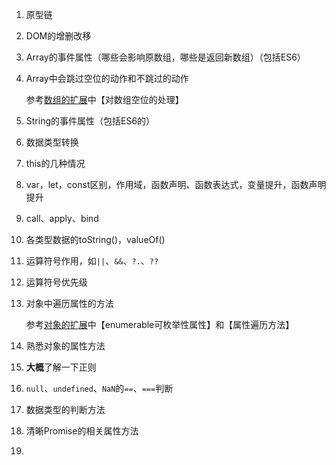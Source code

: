 1. 原型链

2. DOM的增删改移

3. Array的事件属性（哪些会影响原数组，哪些是返回新数组）（包括ES6）

4. Array中会跳过空位的动作和不跳过的动作

   参考[数组的扩展](javascript/ES6/数组的扩展.md)中【对数组空位的处理】

5. String的事件属性（包括ES6的）

6. 数据类型转换

7. this的几种情况

8. var，let，const区别，作用域，函数声明、函数表达式，变量提升，函数声明提升

9. call、apply、bind

10. 各类型数据的toString()，valueOf()

11. 运算符号作用，如`||`、`&&`、`?.`、`??`

11. 运算符号优先级

12. 对象中遍历属性的方法

    参考[对象的扩展](javascript/ES6/对象的扩展.md)中【enumerable可枚举性属性】和【属性遍历方法】

13. 熟悉对象的属性方法

15. **大概**了解一下正则

16. `null`、`undefined`、`NaN`的`==`、`===`判断

17. 数据类型的判断方法

18. 清晰Promise的相关属性方法

19. 

    
